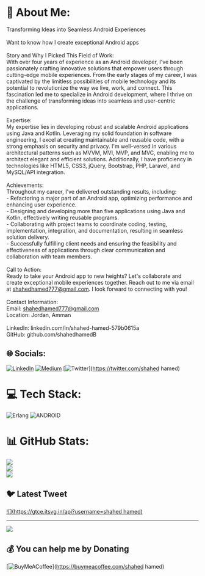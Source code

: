 # 💫 About Me:
Transforming Ideas into Seamless Android Experiences<br><br> Want to know how I create exceptional Android apps<br><br>Story and Why I Picked This Field of Work:<br>With over four years of experience as an Android developer, I've been passionately crafting innovative solutions that empower users through cutting-edge mobile experiences. From the early stages of my career, I was captivated by the limitless possibilities of mobile technology and its potential to revolutionize the way we live, work, and connect. This fascination led me to specialize in Android development, where I thrive on the challenge of transforming ideas into seamless and user-centric applications.<br><br>Expertise:<br>My expertise lies in developing robust and scalable Android applications using Java and Kotlin. Leveraging my solid foundation in software engineering, I excel at creating maintainable and reusable code, with a strong emphasis on security and privacy. I'm well-versed in various architectural patterns such as MVVM, MVI, MVP, and MVC, enabling me to architect elegant and efficient solutions. Additionally, I have proficiency in technologies like HTML5, CSS3, jQuery, Bootstrap, PHP, Laravel, and MySQL/API integration.<br><br>Achievements:<br>Throughout my career, I've delivered outstanding results, including:<br>- Refactoring a major part of an Android app, optimizing performance and enhancing user experience.<br>- Designing and developing more than five applications using Java and Kotlin, effectively writing reusable programs.<br>- Collaborating with project teams to coordinate coding, testing, implementation, integration, and documentation, resulting in seamless solution delivery.<br>- Successfully fulfilling client needs and ensuring the feasibility and effectiveness of applications through clear communication and collaboration with team members.<br><br>Call to Action: <br>Ready to take your Android app to new heights? Let's collaborate and create exceptional mobile experiences together. Reach out to me via email at shahedhamed777@gmail.com. I look forward to connecting with you!<br><br>Contact Information:<br>Email: shahedhamed777@gmail.com<br>Location: Jordan, Amman<br><br>LinkedIn: linkedin.com/in/shahed-hamed-579b0615a<br>GitHub: github.com/shahedhamedB


## 🌐 Socials:
[![LinkedIn](https://img.shields.io/badge/LinkedIn-%230077B5.svg?logo=linkedin&logoColor=white)](https://linkedin.com/in/https://www.linkedin.com/in/shahed-hamed-579b0615a/) [![Medium](https://img.shields.io/badge/Medium-12100E?logo=medium&logoColor=white)](https://medium.com/@shahedhamed) [![Twitter](https://img.shields.io/badge/Twitter-%231DA1F2.svg?logo=Twitter&logoColor=white)](https://twitter.com/shahed hamed) 

# 💻 Tech Stack:
![Erlang](https://img.shields.io/badge/Erlang-white.svg?style=for-the-badge&logo=erlang&logoColor=a90533) ![ANDROID](https://img.shields.io/badge/android-%2320232a.svg?style=for-the-badge&logo=android&logoColor=%a4c639)
# 📊 GitHub Stats:
![](https://github-readme-stats.vercel.app/api?username=shahedhamedB&theme=dark&hide_border=false&include_all_commits=false&count_private=false)<br/>
![](https://github-readme-streak-stats.herokuapp.com/?user=shahedhamedB&theme=dark&hide_border=false)<br/>
![](https://github-readme-stats.vercel.app/api/top-langs/?username=shahedhamedB&theme=dark&hide_border=false&include_all_commits=false&count_private=false&layout=compact)

## 🐦 Latest Tweet
[![](https://gtce.itsvg.in/api?username=shahed hamed)](https://github.com/VishwaGauravIn/github-twitter-card-embed)

---
[![](https://visitcount.itsvg.in/api?id=shahedhamedB&icon=0&color=0)](https://visitcount.itsvg.in)

  ## 💰 You can help me by Donating
  [![BuyMeACoffee](https://img.shields.io/badge/Buy%20Me%20a%20Coffee-ffdd00?style=for-the-badge&logo=buy-me-a-coffee&logoColor=black)](https://buymeacoffee.com/shahed hamed) 

  
<!-- Proudly created with GPRM ( https://gprm.itsvg.in ) -->